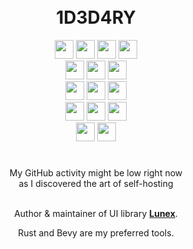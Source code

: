 
<br>
<br>

<h1 align="center">1D3D4RY</h1>

<div align="center">
    <a href="https://surrealdb.com"><img height=30em src="https://img.shields.io/badge/Surreal-%2320232a?style=for-the-badge&logo=surrealdb&logoColor=FF00A0"></a>
    <a href="https://skytable.io"><img height=30em src="https://img.shields.io/badge/☁️%20Skytable-%2320232a?&style=for-the-badge&logoColor=blue"></a>
    <a href="https://v2.tauri.app"><img height=30em src="https://img.shields.io/badge/Tauri-%2320232a?style=for-the-badge&logo=tauri&logoColor=yellow"></a>
    <a href="https://svelte.dev"><img height=30em src="https://img.shields.io/badge/Svelte-%2320232a?style=for-the-badge&logo=svelte&logoColor=orange"></a>
</div>
<div align="center">
    <a href="https://aseprite.org"><img height=30em src="https://img.shields.io/badge/Aseprite-%2320232a?style=for-the-badge&logo=Aseprite&logoColor=white"></a>
    <a href="https://blender.org"><img height=30em src="https://img.shields.io/badge/blender-%2320232a?style=for-the-badge&logo=blender"></a>
    <a href="https://inkscape.org"><img height=30em src="https://img.shields.io/badge/Inkscape-%2320232a?style=for-the-badge&logo=inkscape"></a>
</div>
<div align="center">
    <a href="https://rust-lang.org"><img height=30em src="https://img.shields.io/badge/Rust-%2320232a?style=for-the-badge&logo=rust&logoColor=orange"></a>
    <a href="https://python.org"><img height=30em src="https://img.shields.io/badge/Python-%2320232a?style=for-the-badge&logo=python"></a>
    <a href="https://typescriptlang.org"><img height=30em src="https://img.shields.io/badge/TypeScript-%2320232a?style=for-the-badge&logo=typescript"></a>
</div>
<div align="center">
    <a href="https://vscodium.com"><img height=30em src="https://img.shields.io/badge/VSCodium-%2320232a?style=for-the-badge&logo=vscodium&logoColor=blue"></a>
    <a href="https://git-scm.com"><img height=30em src="https://img.shields.io/badge/GIT-%2320232a?style=for-the-badge&logo=git&logoColor=E44C30"></a>
    <a href="https://docker.com"><img height=30em src="https://img.shields.io/badge/Docker-%2320232a?style=for-the-badge&logo=docker"></a>
</div>
<div align="center">
    <a href="https://nixos.org"><img height=30em src="https://img.shields.io/badge/nix_os-%2320232a?style=for-the-badge&logo=nixos"></a>
    <a href="https://linuxmint.com"><img height=30em src="https://img.shields.io/badge/Linux_Mint-%2320232a?style=for-the-badge&logo=linux-mint"></a>
    
</div>

#

<div align="center">
    My GitHub activity might be low right now <br>
    as I discovered the art of self-hosting<br>
    <br>
    <p>Author & maintainer of UI library <b><a href="https://github.com/bytestring-net/bevy-lunex">Lunex</a></b>.</p>
    Rust and Bevy are my preferred tools.
</div>
